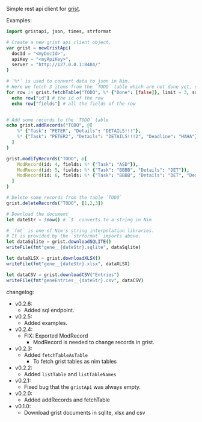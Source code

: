 Simple rest api client for [grist](https://getgrist.com/).

Examples:

```nim
import gristapi, json, times, strformat

# Create a new grist api client object.
var grist = newGristApi(
  docId = "<myDocId>",
  apiKey = "<myApiKey>",
  server = "http://127.0.0.1:8484/"
)

# `%*` is used to convert data to json in Nim.
# Here we fetch 3 items from the `TODO` table which are not done yet, sorted by the "Added" column
for row in grist.fetchTable("TODO", %* {"Done": [false]}, limit = 3, sort = "Added"):
  echo row["id"] # the id of the row
  echo row["fields"] # all the fields of the row


# Add some records to the `TODO` table
echo grist.addRecords("TODO", @[
    %* {"Task": "PETER", "Details": "DETAILS!!!"},
    %* {"Task": "PETER2", "Details": "DETAILS!!!2", "Deadline": "HAHA"}
  ]
)

grist.modifyRecords("TODO", @[
    ModRecord(id: 4, fields: %* {"Task": "ASD"}),
    ModRecord(id: 5, fields: %* {"Task": "BBBB", "Details": "DET"}),
    ModRecord(id: 6, fields: %* {"Task": "BBBB", "Details": "DET", "Deadline": "2022.01.13"}),
  ]
)

# Delete some records from the table `TODO`
grist.deleteRecords("TODO", [1,2,3])

# Download the document
let dateStr = $now() # `$` converts to a string in Nim

# `fmt` is one of Nim's string interpolation libraries.
# It is provided by the `strformat` imports above.
let dataSqlite = grist.downloadSQLITE()
writeFile(fmt"gene__{dateStr}.sqlite", dataSqlite)

let dataXLSX = grist.downloadXLSX()
writeFile(fmt"gene__{dateStr}.xlsx", dataXLSX)

let dataCSV = grist.downloadCSV("Entries")
writeFile(fmt"geneEntries__{dateStr}.csv", dataCSV)

```

changelog:

- v0.2.6:
  - Added sql endpoint.
- v0.2.5:
  - Added examples.
- v0.2.4:
  - FIX: Exported ModRecord
    - ModRecord is needed to change records in grist.
- v0.2.3:
  - Added `fetchTableAsTable`
    - To fetch grist tables as nim tables
- v0.2.2:
  - Added `listTable` and `listTableNames`
- v0.2.1:
  - Fixed bug that the `gristApi` was always empty.
- v0.2.0:
  - Added addRecords and fetchTable
- v0.1.0:
  - Download grist documents in sqlite, xlsx and csv
